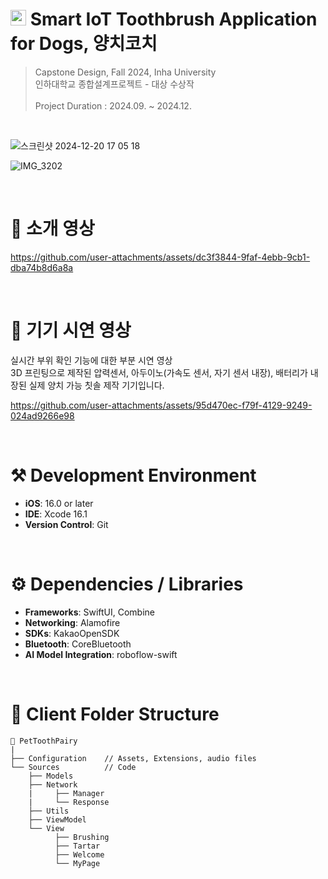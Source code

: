# <img width=25px src=https://github.com/user-attachments/assets/9b133f45-b09a-430b-bcc6-ae20c8934281> Smart IoT Toothbrush Application for Dogs, 양치코치
> Capstone Design, Fall 2024, Inha University <br>
> 인하대학교 종합설계프로젝트 - 대상 수상작  <br>
><br>
> Project Duration : 2024.09. ~ 2024.12. <br>
> 
<br>


![스크린샷 2024-12-20 17 05 18](https://github.com/user-attachments/assets/880b9cce-626d-4269-aafa-01fa5b268f4f)



![IMG_3202](https://github.com/user-attachments/assets/46e56d0f-7c29-48c9-85c5-2a5e40f06da5)

<br>



# 🎥 소개 영상
https://github.com/user-attachments/assets/dc3f3844-9faf-4ebb-9cb1-dba74b8d6a8a

<br>

# 🎥 기기 시연 영상
실시간 부위 확인 기능에 대한 부분 시연 영상 <br>
3D 프린팅으로 제작된 압력센서, 아두이노(가속도 센서, 자기 센서 내장), 배터리가 내장된 실제 양치 가능 칫솔 제작 기기입니다. <br>

https://github.com/user-attachments/assets/95d470ec-f79f-4129-9249-024ad9266e98



<br>

# ⚒️ Development Environment
- **iOS**: 16.0 or later  
- **IDE**: Xcode 16.1  
- **Version Control**: Git  

<br>

# ⚙️ Dependencies / Libraries
- **Frameworks**: SwiftUI, Combine  
- **Networking**: Alamofire  
- **SDKs**: KakaoOpenSDK  
- **Bluetooth**: CoreBluetooth  
- **AI Model Integration**: roboflow-swift  

<br>

# 📁 Client Folder Structure

```
📁 PetToothPairy
|
├── Configuration    // Assets, Extensions, audio files
└── Sources          // Code
    ├── Models
    ├── Network
    |     ├── Manager
    |     └── Response
    ├── Utils
    ├── ViewModel
    └── View
          ├── Brushing
          ├── Tartar
          ├── Welcome
          └── MyPage
```
